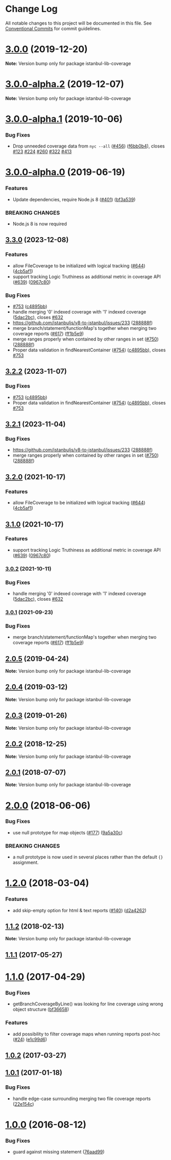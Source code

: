 # Change Log

All notable changes to this project will be documented in this file.
See [Conventional Commits](https://conventionalcommits.org) for commit guidelines.

# [3.0.0](https://github.com/istanbuljs/istanbuljs/compare/istanbul-lib-coverage@3.0.0-alpha.2...istanbul-lib-coverage@3.0.0) (2019-12-20)

**Note:** Version bump only for package istanbul-lib-coverage





# [3.0.0-alpha.2](https://github.com/istanbuljs/istanbuljs/compare/istanbul-lib-coverage@3.0.0-alpha.1...istanbul-lib-coverage@3.0.0-alpha.2) (2019-12-07)

**Note:** Version bump only for package istanbul-lib-coverage





# [3.0.0-alpha.1](https://github.com/istanbuljs/istanbuljs/compare/istanbul-lib-coverage@3.0.0-alpha.0...istanbul-lib-coverage@3.0.0-alpha.1) (2019-10-06)


### Bug Fixes

* Drop unneeded coverage data from `nyc --all` ([#456](https://github.com/istanbuljs/istanbuljs/issues/456)) ([f6bb0b4](https://github.com/istanbuljs/istanbuljs/commit/f6bb0b4)), closes [#123](https://github.com/istanbuljs/istanbuljs/issues/123) [#224](https://github.com/istanbuljs/istanbuljs/issues/224) [#260](https://github.com/istanbuljs/istanbuljs/issues/260) [#322](https://github.com/istanbuljs/istanbuljs/issues/322) [#413](https://github.com/istanbuljs/istanbuljs/issues/413)





# [3.0.0-alpha.0](https://github.com/istanbuljs/istanbuljs/compare/istanbul-lib-coverage@2.0.5...istanbul-lib-coverage@3.0.0-alpha.0) (2019-06-19)


### Features

* Update dependencies, require Node.js 8 ([#401](https://github.com/istanbuljs/istanbuljs/issues/401)) ([bf3a539](https://github.com/istanbuljs/istanbuljs/commit/bf3a539))


### BREAKING CHANGES

* Node.js 8 is now required





## [3.3.0](https://github.com/TheRakeshPurohit/istanbuljs/compare/istanbul-lib-coverage-v3.2.2...istanbul-lib-coverage-v3.3.0) (2023-12-08)


### Features

* allow FileCoverage to be initialized with logical tracking ([#644](https://github.com/TheRakeshPurohit/istanbuljs/issues/644)) ([4cb5af1](https://github.com/TheRakeshPurohit/istanbuljs/commit/4cb5af1daaf33c3e9a5f3ee44f6bb7f958e5ba04))
* support tracking Logic Truthiness as additional metric in coverage API ([#639](https://github.com/TheRakeshPurohit/istanbuljs/issues/639)) ([0967c80](https://github.com/TheRakeshPurohit/istanbuljs/commit/0967c80b905c3c17675ff2185b2325784e8dc0a2))


### Bug Fixes

* [#753](https://github.com/TheRakeshPurohit/istanbuljs/issues/753) ([c4895bb](https://github.com/TheRakeshPurohit/istanbuljs/commit/c4895bb418c55700182f481b914b74b2865a9bea))
* handle merging '0' indexed coverage with '1' indexed coverage ([5dac2bc](https://github.com/TheRakeshPurohit/istanbuljs/commit/5dac2bcf28d6f27dbb720be72c2b692153418ab5)), closes [#632](https://github.com/TheRakeshPurohit/istanbuljs/issues/632)
* https://github.com/istanbuljs/v8-to-istanbul/issues/233 ([288888f](https://github.com/TheRakeshPurohit/istanbuljs/commit/288888fef02ea35baf536bdd4d390ee12233ceb3))
* merge branch/statement/functionMap's together when merging two coverage reports ([#617](https://github.com/TheRakeshPurohit/istanbuljs/issues/617)) ([ff1b5e9](https://github.com/TheRakeshPurohit/istanbuljs/commit/ff1b5e915201e4ff8f737010509bab98d8238118))
* merge ranges properly when contained by other ranges in set ([#750](https://github.com/TheRakeshPurohit/istanbuljs/issues/750)) ([288888f](https://github.com/TheRakeshPurohit/istanbuljs/commit/288888fef02ea35baf536bdd4d390ee12233ceb3))
* Proper data validation in findNearestContainer ([#754](https://github.com/TheRakeshPurohit/istanbuljs/issues/754)) ([c4895bb](https://github.com/TheRakeshPurohit/istanbuljs/commit/c4895bb418c55700182f481b914b74b2865a9bea)), closes [#753](https://github.com/TheRakeshPurohit/istanbuljs/issues/753)

## [3.2.2](https://github.com/istanbuljs/istanbuljs/compare/istanbul-lib-coverage-v3.2.1...istanbul-lib-coverage-v3.2.2) (2023-11-07)


### Bug Fixes

* [#753](https://github.com/istanbuljs/istanbuljs/issues/753) ([c4895bb](https://github.com/istanbuljs/istanbuljs/commit/c4895bb418c55700182f481b914b74b2865a9bea))
* Proper data validation in findNearestContainer ([#754](https://github.com/istanbuljs/istanbuljs/issues/754)) ([c4895bb](https://github.com/istanbuljs/istanbuljs/commit/c4895bb418c55700182f481b914b74b2865a9bea)), closes [#753](https://github.com/istanbuljs/istanbuljs/issues/753)

## [3.2.1](https://github.com/istanbuljs/istanbuljs/compare/istanbul-lib-coverage-v3.2.0...istanbul-lib-coverage-v3.2.1) (2023-11-04)


### Bug Fixes

* https://github.com/istanbuljs/v8-to-istanbul/issues/233 ([288888f](https://github.com/istanbuljs/istanbuljs/commit/288888fef02ea35baf536bdd4d390ee12233ceb3))
* merge ranges properly when contained by other ranges in set ([#750](https://github.com/istanbuljs/istanbuljs/issues/750)) ([288888f](https://github.com/istanbuljs/istanbuljs/commit/288888fef02ea35baf536bdd4d390ee12233ceb3))

## [3.2.0](https://www.github.com/istanbuljs/istanbuljs/compare/istanbul-lib-coverage-v3.1.0...istanbul-lib-coverage-v3.2.0) (2021-10-17)


### Features

* allow FileCoverage to be initialized with logical tracking ([#644](https://www.github.com/istanbuljs/istanbuljs/issues/644)) ([4cb5af1](https://www.github.com/istanbuljs/istanbuljs/commit/4cb5af1daaf33c3e9a5f3ee44f6bb7f958e5ba04))

## [3.1.0](https://www.github.com/istanbuljs/istanbuljs/compare/istanbul-lib-coverage-v3.0.2...istanbul-lib-coverage-v3.1.0) (2021-10-17)


### Features

* support tracking Logic Truthiness as additional metric in coverage API ([#639](https://www.github.com/istanbuljs/istanbuljs/issues/639)) ([0967c80](https://www.github.com/istanbuljs/istanbuljs/commit/0967c80b905c3c17675ff2185b2325784e8dc0a2))

### [3.0.2](https://www.github.com/istanbuljs/istanbuljs/compare/istanbul-lib-coverage-v3.0.1...istanbul-lib-coverage-v3.0.2) (2021-10-11)


### Bug Fixes

* handle merging '0' indexed coverage with '1' indexed coverage ([5dac2bc](https://www.github.com/istanbuljs/istanbuljs/commit/5dac2bcf28d6f27dbb720be72c2b692153418ab5)), closes [#632](https://www.github.com/istanbuljs/istanbuljs/issues/632)

### [3.0.1](https://www.github.com/istanbuljs/istanbuljs/compare/istanbul-lib-coverage-v3.0.0...istanbul-lib-coverage-v3.0.1) (2021-09-23)


### Bug Fixes

* merge branch/statement/functionMap's together when merging two coverage reports ([#617](https://www.github.com/istanbuljs/istanbuljs/issues/617)) ([ff1b5e9](https://www.github.com/istanbuljs/istanbuljs/commit/ff1b5e915201e4ff8f737010509bab98d8238118))

## [2.0.5](https://github.com/istanbuljs/istanbuljs/compare/istanbul-lib-coverage@2.0.4...istanbul-lib-coverage@2.0.5) (2019-04-24)

**Note:** Version bump only for package istanbul-lib-coverage





## [2.0.4](https://github.com/istanbuljs/istanbuljs/compare/istanbul-lib-coverage@2.0.3...istanbul-lib-coverage@2.0.4) (2019-03-12)

**Note:** Version bump only for package istanbul-lib-coverage





## [2.0.3](https://github.com/istanbuljs/istanbuljs/compare/istanbul-lib-coverage@2.0.2...istanbul-lib-coverage@2.0.3) (2019-01-26)

**Note:** Version bump only for package istanbul-lib-coverage





<a name="2.0.2"></a>
## [2.0.2](https://github.com/istanbuljs/istanbuljs/compare/istanbul-lib-coverage@2.0.1...istanbul-lib-coverage@2.0.2) (2018-12-25)




**Note:** Version bump only for package istanbul-lib-coverage

<a name="2.0.1"></a>
## [2.0.1](https://github.com/istanbuljs/istanbuljs/compare/istanbul-lib-coverage@2.0.0...istanbul-lib-coverage@2.0.1) (2018-07-07)




**Note:** Version bump only for package istanbul-lib-coverage

<a name="2.0.0"></a>
# [2.0.0](https://github.com/istanbuljs/istanbuljs/compare/istanbul-lib-coverage@1.2.0...istanbul-lib-coverage@2.0.0) (2018-06-06)


### Bug Fixes

* use null prototype for map objects ([#177](https://github.com/istanbuljs/istanbuljs/issues/177)) ([9a5a30c](https://github.com/istanbuljs/istanbuljs/commit/9a5a30c))


### BREAKING CHANGES

* a null prototype is now used in several places rather than the default `{}` assignment.




<a name="1.2.0"></a>
# [1.2.0](https://github.com/istanbuljs/istanbuljs/compare/istanbul-lib-coverage@1.1.2...istanbul-lib-coverage@1.2.0) (2018-03-04)


### Features

* add skip-empty option for html & text reports ([#140](https://github.com/istanbuljs/istanbuljs/issues/140)) ([d2a4262](https://github.com/istanbuljs/istanbuljs/commit/d2a4262))




<a name="1.1.2"></a>
## [1.1.2](https://github.com/istanbuljs/istanbuljs/compare/istanbul-lib-coverage@1.1.1...istanbul-lib-coverage@1.1.2) (2018-02-13)




**Note:** Version bump only for package istanbul-lib-coverage

<a name="1.1.1"></a>
## [1.1.1](https://github.com/istanbuljs/istanbuljs/compare/istanbul-lib-coverage@1.1.0...istanbul-lib-coverage@1.1.1) (2017-05-27)




<a name="1.1.0"></a>
# [1.1.0](https://github.com/istanbuljs/istanbul-lib-coverage/compare/istanbul-lib-coverage@1.0.2...istanbul-lib-coverage@1.1.0) (2017-04-29)


### Bug Fixes

* getBranchCoverageByLine() was looking for line coverage using wrong object structure ([bf36658](https://github.com/istanbuljs/istanbul-lib-coverage/commit/bf36658))


### Features

* add possibility to filter coverage maps when running reports post-hoc ([#24](https://github.com/istanbuljs/istanbuljs/issues/24)) ([e1c99d6](https://github.com/istanbuljs/istanbul-lib-coverage/commit/e1c99d6))




<a name="1.0.2"></a>
## [1.0.2](https://github.com/istanbuljs/istanbul-lib-coverage/compare/istanbul-lib-coverage@1.0.1...istanbul-lib-coverage@1.0.2) (2017-03-27)

<a name="1.0.1"></a>
## [1.0.1](https://github.com/istanbuljs/istanbul-lib-coverage/compare/v1.0.0...v1.0.1) (2017-01-18)


### Bug Fixes

* handle edge-case surrounding merging two file coverage reports ([22e154c](https://github.com/istanbuljs/istanbul-lib-coverage/commit/22e154c))



<a name="1.0.0"></a>
# [1.0.0](https://github.com/istanbuljs/istanbul-lib-coverage/compare/v1.0.0-alpha.3...v1.0.0) (2016-08-12)


### Bug Fixes

* guard against missing statement ([76aad99](https://github.com/istanbuljs/istanbul-lib-coverage/commit/76aad99))
